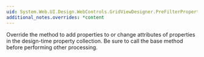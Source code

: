 ```yaml
---
uid: System.Web.UI.Design.WebControls.GridViewDesigner.PreFilterProperties(System.Collections.IDictionary)
additional_notes.overrides: *content
---
```


<p>Override the <xref href="System.Web.UI.Design.WebControls.GridViewDesigner.PreFilterProperties(System.Collections.IDictionary)"></xref> method to add properties to or change attributes of properties in the design-time property collection. Be sure to call the base method before performing other processing.</p>


